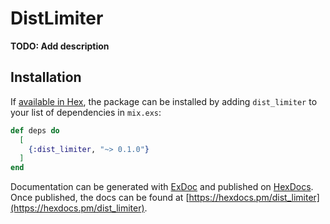 # DistLimiter

**TODO: Add description**

## Installation

If [available in Hex](https://hex.pm/docs/publish), the package can be installed
by adding `dist_limiter` to your list of dependencies in `mix.exs`:

```elixir
def deps do
  [
    {:dist_limiter, "~> 0.1.0"}
  ]
end
```

Documentation can be generated with [ExDoc](https://github.com/elixir-lang/ex_doc)
and published on [HexDocs](https://hexdocs.pm). Once published, the docs can
be found at [https://hexdocs.pm/dist_limiter](https://hexdocs.pm/dist_limiter).

